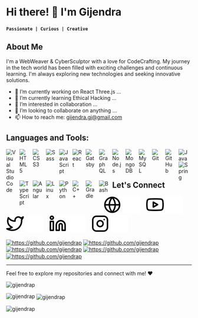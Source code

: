 # Hi there! 👋 I'm Gijendra

**`Passionate | Curious | Creative`**

## About Me

I'm a WebWeaver & CyberSculptor with a love for CodeCrafting. My journey in the tech world has been filled with exciting challenges and continuous learning. I'm always exploring new technologies and seeking innovative solutions.

- 🔭 I’m currently working on React Three.js ...
- 🌱 I’m currently learning Ethical Hacking ...
- 👀 I’m interested in collaboration ...
- 💞️ I’m looking to collaborate on anything ...
- 📫 How to reach me: gijendra.gj@gmail.com

## Languages and Tools:

<img align="left" alt="Visual Studio Code" width="26px" src="https://cdn.jsdelivr.net/gh/devicons/devicon/icons/vscode/vscode-original.svg" style="padding-right:10px;" />
<img align="left" alt="HTML5" width="26px" src="https://cdn.jsdelivr.net/gh/devicons/devicon/icons/html5/html5-original.svg" style="padding-right:10px;" />
<img align="left" alt="CSS3" width="26px" src="https://cdn.jsdelivr.net/gh/devicons/devicon/icons/css3/css3-original.svg" style="padding-right:10px;" />
<img align="left" alt="Sass" width="26px" src="https://cdn.jsdelivr.net/gh/devicons/devicon/icons/sass/sass-original.svg" style="padding-right:10px;" />
<img align="left" alt="JavaScript" width="26px" src="https://cdn.jsdelivr.net/gh/devicons/devicon/icons/javascript/javascript-original.svg" style="padding-right:10px;" />
<img align="left" alt="React" width="26px" src="https://cdn.jsdelivr.net/gh/devicons/devicon/icons/react/react-original.svg" style="padding-right:10px;" />
<img align="left" alt="Gatsby" width="26px" src="https://cdn.jsdelivr.net/gh/devicons/devicon/icons/gatsby/gatsby-original.svg" style="padding-right:10px;" />
<img align="left" alt="GraphQL" width="26px" src="https://cdn.jsdelivr.net/gh/devicons/devicon/icons/graphql/graphql-plain.svg" style="padding-right:10px;" />
<img align="left" alt="Node.js" width="26px" src="https://cdn.jsdelivr.net/gh/devicons/devicon/icons/nodejs/nodejs-original.svg" style="padding-right:10px;" />
<img align="left" alt="MongoDB" width="26px" src="https://cdn.jsdelivr.net/gh/devicons/devicon/icons/mongodb/mongodb-original.svg" style="padding-right:10px;" />
<img align="left" alt="MySQL" width="26px" src="https://cdn.jsdelivr.net/gh/devicons/devicon/icons/mysql/mysql-original.svg" style="padding-right:10px;" />
<img align="left" alt="Git" width="26px" src="https://cdn.jsdelivr.net/gh/devicons/devicon/icons/git/git-original.svg" style="padding-right:10px;" />
<img align="left" alt="GitHub" width="26px" src="https://user-images.githubusercontent.com/3369400/139447912-e0f43f33-6d9f-45f8-be46-2df5bbc91289.png" style="padding-right:10px;" />
<img align="left" alt="Java" width="26px" style="padding-right:10px;" src="https://cdn.jsdelivr.net/gh/devicons/devicon/icons/java/java-original.svg"/>
<img align="left" alt="Spring" width="26px" style="padding-right:10px;" src="https://cdn.jsdelivr.net/gh/devicons/devicon/icons/spring/spring-original.svg" />
<img align="left" alt="TypeScript" width="26px" style="padding-right:10px;" src="https://cdn.jsdelivr.net/gh/devicons/devicon/icons/typescript/typescript-plain.svg" />
<img align="left" alt="Angular" width="26px" style="padding-right:10px;" src="https://cdn.jsdelivr.net/gh/devicons/devicon/icons/angularjs/angularjs-plain.svg" />
<img align="left" alt="Linux" width="26px" style="padding-right:10px;" src="https://cdn.jsdelivr.net/gh/devicons/devicon/icons/linux/linux-original.svg" />
<img align="left" alt="Python" width="26px" style="padding-right:10px;" src="https://cdn.jsdelivr.net/gh/devicons/devicon/icons/python/python-plain.svg" />
<img align="left" alt="C++" width="26px" style="padding-right:10px;" src="https://cdn.jsdelivr.net/gh/devicons/devicon/icons/cplusplus/cplusplus-line.svg" />
<img align="left" alt="Gradle" width="26px" style="padding-right:10px;" src="https://cdn.jsdelivr.net/gh/devicons/devicon/icons/gradle/gradle-plain.svg" />
<img align="left" alt="Bash" width="26px" style="padding-right:10px;" src="https://cdn.jsdelivr.net/gh/devicons/devicon/icons/bash/bash-original.svg" />

<br />
<br />

## Let's Connect

&nbsp;&nbsp;
[![website](./img/globe-light.svg)](https://gijendrap.github.io/CODSOFT-level1-task1/#gh-light-mode-only)
[![website](./img/globe-dark.svg)](https://gijendrap.github.io/CODSOFT-level1-task1/#gh-dark-mode-only)
&nbsp;&nbsp;
[![website](./img/youtube-light.svg)](https://youtube.com/#gh-light-mode-only)
[![website](./img/youtube-dark.svg)](https://youtube.com/#gh-dark-mode-only)
&nbsp;&nbsp;
[![website](./img/twitter-light.svg)](https://twitter.com/#gh-light-mode-only)
[![website](./img/twitter-dark.svg)](https://twitter.com/#gh-dark-mode-only)
&nbsp;&nbsp;
[![website](./img/linkedin-light.svg)](https://www.linkedin.com/in/gijendra-p-759143229/#gh-light-mode-only)
[![website](./img/linkedin-dark.svg)](https://www.linkedin.com/in/gijendra-p-759143229/#gh-dark-mode-only)
&nbsp;&nbsp;
[![website](./img/instagram-light.svg)](https://instagram.com/#gh-light-mode-only)
[![website](./img/instagram-dark.svg)](https://instagram.com/#gh-dark-mode-only)
&nbsp;&nbsp;

<p align="left">
<a href="https://twitter.com/https://github.com/gijendrap" target="blank"><img align="center" src="https://raw.githubusercontent.com/rahuldkjain/github-profile-readme-generator/master/src/images/icons/Social/twitter.svg" alt="https://github.com/gijendrap" height="30" width="40" /></a>
<a href="https://fb.com/https://github.com/gijendrap" target="blank"><img align="center" src="https://raw.githubusercontent.com/rahuldkjain/github-profile-readme-generator/master/src/images/icons/Social/facebook.svg" alt="https://github.com/gijendrap" height="30" width="40" /></a>
<a href="https://instagram.com/https://github.com/gijendrap" target="blank"><img align="center" src="https://raw.githubusercontent.com/rahuldkjain/github-profile-readme-generator/master/src/images/icons/Social/instagram.svg" alt="https://github.com/gijendrap" height="30" width="40" /></a>
<a href="https://www.youtube.com/c/https://github.com/gijendrap" target="blank"><img align="center" src="https://raw.githubusercontent.com/rahuldkjain/github-profile-readme-generator/master/src/images/icons/Social/youtube.svg" alt="https://github.com/gijendrap" height="30" width="40" /></a>
<a href="https://discord.gg/https://github.com/gijendrap" target="blank"><img align="center" src="https://raw.githubusercontent.com/rahuldkjain/github-profile-readme-generator/master/src/images/icons/Social/discord.svg" alt="https://github.com/gijendrap" height="30" width="40" /></a>
</p>

---

Feel free to explore my repositories and connect with me! ❤




<p align="left"> <img src="https://komarev.com/ghpvc/?username=gijendrap&label=Profile%20views&color=0e75b6&style=flat" alt="gijendrap" /> </p>






<p><img align="left" src="https://github-readme-stats.vercel.app/api/top-langs?username=gijendrap&show_icons=true&locale=en&layout=compact" alt="gijendrap" /></p>

<p>&nbsp;<img align="center" src="https://github-readme-stats.vercel.app/api?username=gijendrap&show_icons=true&locale=en" alt="gijendrap" /></p>

<p><img align="center" src="https://github-readme-streak-stats.herokuapp.com/?user=gijendrap&" alt="gijendrap" /></p>

